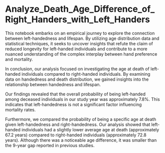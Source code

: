 # Analyze_Death_Age_Difference_of_Right_Handers_with_Left_Handers
This notebook embarks on an empirical journey to explore the connection between left-handedness and lifespan. By utilizing age distribution data and statistical techniques, it seeks to uncover insights that refute the claim of reduced longevity for left-handed individuals and contribute to a more nuanced understanding of the complex interplay between hand preference and mortality.

In conclusion, our analysis focused on investigating the age at death of left-handed individuals compared to right-handed individuals. By examining data on handedness and death distribution, we gained insights into the relationship between handedness and lifespan.

Our findings revealed that the overall probability of being left-handed among deceased individuals in our study year was approximately 7.8%. This indicates that left-handedness is not a significant factor influencing mortality rates.

Furthermore, we compared the probability of being a specific age at death given left-handedness and right-handedness. Our analysis showed that left-handed individuals had a slightly lower average age at death (approximately 67.2 years) compared to right-handed individuals (approximately 72.8 years). Although there was a noticeable age difference, it was smaller than the 9-year gap reported in previous studies.
